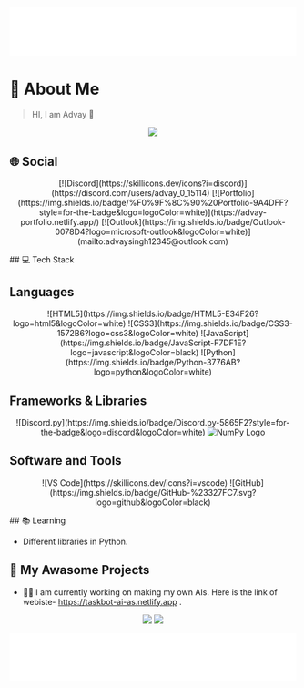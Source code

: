 <img src="https://raw.githubusercontent.com/SelfMadeSystem/SelfMadeSystem/4db1454ab1db74ec58ea2b64cf026e6c67015c2d/wave-top.svg">


# 🌟 About Me
> HI, I am Advay 👋

<div align="center">
<img src="https://readme-typing-svg.herokuapp.com/?lines=Web+Developer;AI/ML+Researcher;Always+learning+new+things;%20Programmer+Since+2023&center=true&width=380&height=45">
</div>

## 🌐 Social

<p align="center">
[![Discord](https://skillicons.dev/icons?i=discord)](https://discord.com/users/advay_0_15114)
[![Portfolio](https://img.shields.io/badge/%F0%9F%8C%90%20Portfolio-9A4DFF?style=for-the-badge&logo=logoColor=white)](https://advay-portfolio.netlify.app/)
[![Outlook](https://img.shields.io/badge/Outlook-0078D4?logo=microsoft-outlook&logoColor=white)](mailto:advaysingh12345@outlook.com)
</p>
## 💻 Tech Stack

## Languages

<p align="center">
![HTML5](https://img.shields.io/badge/HTML5-E34F26?logo=html5&logoColor=white)
![CSS3](https://img.shields.io/badge/CSS3-1572B6?logo=css3&logoColor=white)
![JavaScript](https://img.shields.io/badge/JavaScript-F7DF1E?logo=javascript&logoColor=black)
![Python](https://img.shields.io/badge/Python-3776AB?logo=python&logoColor=white)
</p>

## Frameworks & Libraries
<p align="center">
![Discord.py](https://img.shields.io/badge/Discord.py-5865F2?style=for-the-badge&logo=discord&logoColor=white)
<img src="https://numpy.org/images/logo.svg" alt="NumPy Logo" width="40"/>
</p>

## Software and Tools
<p align="center">
![VS Code](https://skillicons.dev/icons?i=vscode)
![GitHub](https://img.shields.io/badge/GitHub-%23327FC7.svg?logo=github&logoColor=black)
</p>
## 📚 Learning

- Different libraries in Python.

## 🚀 My Awasome Projects 

- 👩‍💻 I am currently working on making my own AIs. Here is the link of webiste- https://taskbot-ai-as.netlify.app . 

<p align="center">
<img src="https://github-readme-stats.vercel.app/api/top-langs/?username=AdvaySingh-9&layout=compact&theme=dark&hide_border=true">

<img src="https://github-readme-stats.vercel.app/api?username=AdvaySingh-9&show_icons=true&theme=dark&hide_border=true">
</p>

<img src="https://raw.githubusercontent.com/SelfMadeSystem/SelfMadeSystem/main/wave-bottom.svg">
